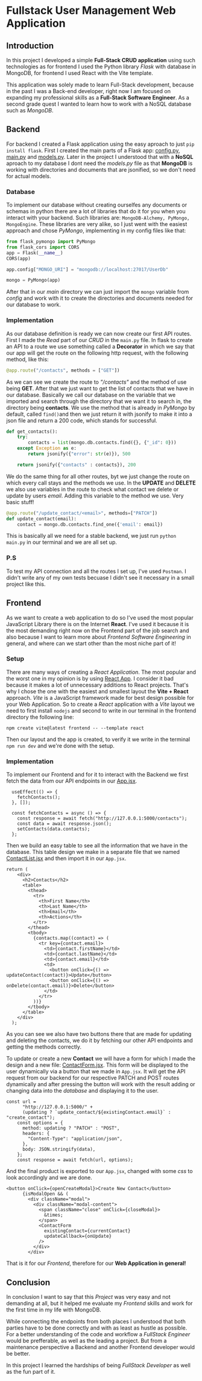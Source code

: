 # Fullstack User Management Web Application

## Introduction

In this project I developed a simple <b>Full-Stack CRUD application</b> using such technologies as for frontend I used the Python library <i>Flask</i> with database in MongoDB, for frontend I used React with the Vite template.

This application was solely made to learn Full-Stack development, because in the past I was a Back-end developer, right now I am focused on expanding my professional skills as a <b>Full-Stack Software Engineer</b>. As a second grade quest I wanted to learn how to work with a NoSQL database such as <i>MongoDB</i>.

## Backend

For backend I created a Flask application using the easy aproach to just `pip install flask`. First I created the main parts of a Flask app: [config.py](/backend/config.py), [main.py](/backend/main.py) and [models.py](/backend/models.py). Later in the project I understood that with a <b>NoSQL</b> aproach to my database I dont need the <i>models.py</i> file as that <b>MongoDB</b> is working with directories and documents that are jsonified, so we don't need for actual models.

### Database

To implement our database without creating ourselfes any documents or schemas in python there are a lot of libraries that do it for you when you interact with your backend. Such libraries are: `MongoDB-Alchemy, PyMongo, MongoEngine`. These libraries are very alike, so I just went with the easiest approach and chose <i>PyMongo</i>, implementing in my config files like that:

```python
from flask_pymongo import PyMongo
from flask_cors import CORS
app = Flask(__name__)
CORS(app)

app.config["MONGO_URI"] = "mongodb://localhost:27017/UserDb"

mongo = PyMongo(app)
```

After that in our <i>main</i> directory we can just import the `mongo` variable from <i>config</i> and work with it to create the directories and documents needed for our database to work.

### Implementation

As our database definition is ready we can now create our first API routes. First I made the <i>Read</i> part of our <i>CRUD</i> in the `main.py` file. In flask to create an API to a route we use something called a <b>Decorator</b> in which we say that our app will get the route on the following http request, with the following method, like this:

```python
@app.route("/contacts", methods = ["GET"])
```

As we can see we create the route to <i>"/contacts"</i> and the method of use being <b>GET</b>. After that we just want to get the list of contacts that we have in our database. Basically we call our database on the variable that we imported and search through the directory that we want it to search in, the directory being <b>contacts</b>. We use the method that is already in <i>PyMongo</i> by default, called `find()`and then we just return it with jsonify to make it into a json file and return a 200 code, which stands for successful.

```python
def get_contacts():
    try:
        contacts = list(mongo.db.contacts.find({}, {"_id": 0}))
    except Exception as e:
        return jsonify({"error": str(e)}), 500

    return jsonify({"contacts" : contacts}), 200
```

We do the same thing for all other routes, byt we just change the route on which every call stays and the methods we use. In the <b>UPDATE</b> and <b>DELETE</B> we also use variables in the route to check what contact we delete or update by users <i>email</i>. Adding this variable to the method we use. Very basic stuff!

```python
@app.route("/update_contact/<email>", methods=["PATCH"])
def update_contact(email):
    contact = mongo.db.contacts.find_one({'email': email})
```

This is basically all we need for a stable backend, we just run `python main.py` in our terminal and we are all set up.

### P.S

To test my API connection and all the routes I set up, I've used `Postman`. I didn't write any of my own tests becuase I didn't see it necessary in a small project like this.

## Frontend

As we want to create a web application to do so I've used the most popular JavaScript Library there is on the Internet <b>React</b>. I've used it because it is the most demanding right now on the Frontend part of the job search and also because I want to learn more about <i>Frontend Software Engineering</i> in general, and where can we start other than the most niche part of it!

### Setup

There are many ways of creating a <i>React Application</i>. The most popular and the worst one in my opinion is by using [React App](https://create-react-app.dev/). I consider it bad because it makes a lot of unnecessary additions to React projects. That's why I chose the one with the easiest and smallest layout the <b>Vite + React</b> approach. <i>Vite</i> is a JavaScript framework made for best design possible for your Web Application. So to create a <i>React</i> application with a <I>Vite</i> layout we need to first install `nodejs` and second to write in our terminal in the frontend directory the following line:

`npm create vite@latest frontend -- --template react`

Then our layout and the app is created, to verify it we write in the terminal `npm run dev` and we're done with the setup.

### Implementation

To implement our Frontend and for it to interact with the Backend we first fetch the data from our API endpoints in our [App.jsx](/frontend/src/App.jsx).

```JSX
  useEffect(() => {
    fetchContacts();
  }, []);

  const fetchContacts = async () => {
    const response = await fetch("http://127.0.0.1:5000/contacts");
    const data = await response.json();
    setContacts(data.contacts);
  };
```

Then we build an easy table to see all the information that we have in the database. This table design we make in a separate file that we named [ContactList.jsx](/frontend/src/ContactsList.jsx) and then import it in our `App.jsx`.

```JSX
return (
    <div>
      <h2>Contacts</h2>
      <table>
        <thead>
          <tr>
            <th>First Name</th>
            <th>Last Name</th>
            <th>Email</th>
            <th>Actions</th>
          </tr>
        </thead>
        <tbody>
          {contacts.map((contact) => (
            <tr key={contact.email}>
              <td>{contact.firstName}</td>
              <td>{contact.lastName}</td>
              <td>{contact.email}</td>
              <td>
                <button onClick={() => updateContact(contact)}>Update</button>
                <button onClick={() => onDelete(contact.email)}>Delete</button>
              </td>
            </tr>
          ))}
        </tbody>
      </table>
    </div>
  );
```

As you can see we also have two buttons there that are made for updating and deleting the contacts, we do it by fetching our other API endpoints and getting the methods correctly.

To update or create a new <b>Contact</b> we will have a form for which I made the design and a new file: [ContactForm.jsx](/frontend/src/ContactForm.jsx). This form will be displayed to the user dynamically via a button that we made in `App.jsx`. It will get the API request from our backend for our respective PATCH and POST routes dynamically and after pressing the button will work with the result adding or changing data into the <i>database</i> and displaying it to the user.

```JSX
const url =
      "http://127.0.0.1:5000/" +
      (updating ? `update_contact/${existingContact.email}` : "create_contact");
    const options = {
      method: updating ? "PATCH" : "POST",
      headers: {
        "Content-Type": "application/json",
      },
      body: JSON.stringify(data),
    };
    const response = await fetch(url, options);
```

And the final product is exported to our `App.jsx`, changed with some <i>css</i> to look accordingly and we are done.

```JSX
<button onClick={openCreateModal}>Create New Contact</button>
      {isModalOpen && (
        <div className="modal">
          <div className="modal-content">
            <span className="close" onClick={closeModal}>
              &times;
            </span>
            <ContactForm
              existingContact={currentContact}
              updateCallback={onUpdate}
            />
          </div>
        </div>
```

That is it for our <i>Frontend</i>, therefore for our <b>Web Application in general!</b>

## Conclusion

In conclusion I want to say that this <i>Project</i> was very easy and not demanding at all, but it helped me evaluate my <i>Frontend</i> skills and work for the first time in my life with MongoDB.

While connecting the endpoints from both places I understood that both parties have to be done correctly and with as least as hustle as possible. For a better understanding of the code and workflow a <i>FullStack Engineer</i> would be prefferable, as well as the leading a project. But from a maintenance perspective a Backend and another Frontend developer would be better.

In this project I learned the hardships of being <i>FullStack Developer</i> as well as the fun part of it.
